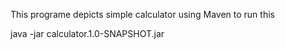 This programe depicts simple calculator using Maven 
to run this

java -jar calculator.1.0-SNAPSHOT.jar
